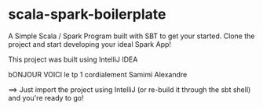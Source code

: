 # scala-spark-boilerplate
A Simple Scala / Spark Program built with SBT to get your started.
Clone the project and start developing your ideal Spark App!

This project was built using IntelliJ IDEA

bONJOUR VOICI le tp 1 cordialement Samimi Alexandre

==> Just import the project using IntelliJ (or re-build it through the sbt shell) and you're ready to go!
